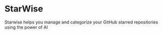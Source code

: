 # StarWise
Starwise helps you manage and categorize your GitHub starred repositories using the power of AI
